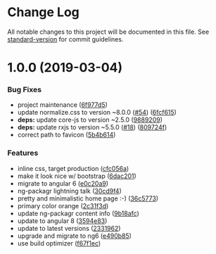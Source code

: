 # Change Log

All notable changes to this project will be documented in this file. See [standard-version](https://github.com/conventional-changelog/standard-version) for commit guidelines.

# 1.0.0 (2019-03-04)


### Bug Fixes

* project maintenance ([6f977d5](https://github.com/dherges/dherges.github.io/commit/6f977d5))
* update normalize.css to version ~8.0.0 ([#54](https://github.com/dherges/dherges.github.io/issues/54)) ([6fcf615](https://github.com/dherges/dherges.github.io/commit/6fcf615))
* **deps:**  update core-js to version ~2.5.0 ([9889209](https://github.com/dherges/dherges.github.io/commit/9889209))
* **deps:**  update rxjs to version ~5.5.0 ([#18](https://github.com/dherges/dherges.github.io/issues/18)) ([809724f](https://github.com/dherges/dherges.github.io/commit/809724f))
* correct path to favicon ([5b4b614](https://github.com/dherges/dherges.github.io/commit/5b4b614))


### Features

* inline css, target production ([cfc056a](https://github.com/dherges/dherges.github.io/commit/cfc056a))
* make it look nice w/ bootstrap ([6dac201](https://github.com/dherges/dherges.github.io/commit/6dac201))
* migrate to angular 6 ([e0c20a9](https://github.com/dherges/dherges.github.io/commit/e0c20a9))
* ng-packagr lightning talk ([30cd9f4](https://github.com/dherges/dherges.github.io/commit/30cd9f4))
* pretty and minimalistic home page :-) ([36c5773](https://github.com/dherges/dherges.github.io/commit/36c5773))
* primary color orange ([2c31f3d](https://github.com/dherges/dherges.github.io/commit/2c31f3d))
* update ng-packagr content info ([9b18afc](https://github.com/dherges/dherges.github.io/commit/9b18afc))
* update to angular 8 ([3594e83](https://github.com/dherges/dherges.github.io/commit/3594e83))
* update to latest versions ([2331962](https://github.com/dherges/dherges.github.io/commit/2331962))
* upgrade and migrate to ng6 ([e490b85](https://github.com/dherges/dherges.github.io/commit/e490b85))
* use build optimizer ([f67f1ec](https://github.com/dherges/dherges.github.io/commit/f67f1ec))
